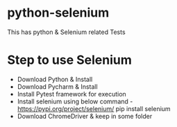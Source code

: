 # python-selenium
This has python &amp; Selenium related Tests

# Step to use Selenium
- Download Python & Install
- Download Pycharm & Install
- Install Pytest framework for execution
- Install selenium using below command - https://pypi.org/project/selenium/
pip install selenium
- Download ChromeDriver & keep in some folder

# 